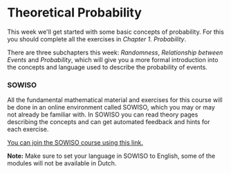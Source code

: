 
# Theoretical Probability

This week we'll get started with some basic concepts of probability. For this
you should complete all the exercises in *Chapter 1. Probability*.

There are three subchapters this week: *Randomness*, *Relationship between Events*
and *Probability*, which will give you a more formal introduction into the
concepts and language used to describe the probability of events.

### SOWISO

All the fundamental mathematical material and exercises for this course will be
done in an online environment called SOWISO, which you may or may not already
be familiar with. In SOWISO you can read theory pages describing the concepts
and can get automated feedback and hints for each exercise.

[You can join the SOWISO course using this link.](https://uva.sowiso.nl/saml/surf/ZW5yb2xsL0dpb0xIeU1XN2lwM01VZ0E:)

**Note:** Make sure to set your language in SOWISO to English, some of the
modules will not be available in Dutch.

